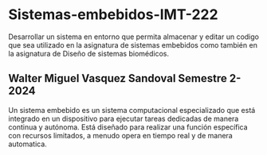# Sistemas-embebidos-IMT-222
Desarrollar un sistema en entorno que permita almacenar y editar un codigo que sea utilizado en la asignatura de sistemas embebidos como también en la asignatura de Diseño de sistemas biomédicos.
## Walter Miguel Vasquez Sandoval Semestre 2-2024
Un sistema embebido es un sistema computacional especializado que está integrado en un dispositivo para ejecutar tareas dedicadas de manera continua y autónoma. Está diseñado para realizar una función específica con recursos limitados, a menudo opera en tiempo real y de manera automatica.

